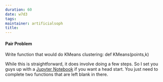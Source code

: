 ```yaml
---
duration: 60
date: w7d3
tags:
maintainer: artificialsoph
title:
---
```


#### Pair Problem

Write function that would do KMeans clustering: def KMeans(points,k)

While this is straightforward, it does involve doing a few steps. So I set you guys up with a [Jupyter Notebook](KMeans_pair.ipynb) if you want a head start. You just need to complete two functions that are left blank in there.
